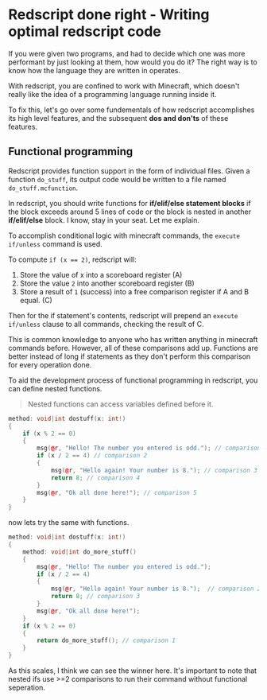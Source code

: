 # Redscript done right - Writing optimal redscript code

If you were given two programs, and had to decide which one was more performant by just looking at them, how would you do it? The right way is to know how the language they are written in operates.

With redscript, you are confined to work with Minecraft, which doesn't really like the idea of a programming language running inside it. 

To fix this, let's go over some fundementals of how redscript accomplishes its high level features, and the subsequent **dos and don'ts** of these features.


## Functional programming

Redscript provides function support in the form of individual files. Given a function `do_stuff`, its output code would be written to a file named `do_stuff.mcfunction`.

In redscript, you should write functions for **if/elif/else statement blocks** if the block exceeds around 5 lines of code or the block is nested in another **if/elif/else** block. I know, stay in your seat. Let me explain.

To accomplish conditional logic with minecraft commands, the `execute if/unless` command is used.

To compute `if (x == 2)`, redscript will:

1. Store the value of x into a scoreboard register (A)
2. Store the value `2` into another scoreboard register (B)
3. Store a result of `1` (success) into a free comparison register if A and B equal. (C)

Then for the if statement's contents, redscript will prepend an `execute if/unless` clause to all commands, checking the result of C.

This is common knowledge to anyone who has written anything in minecraft commands before. However, all of these comparisons add up. Functions are better instead of long if statements as they don't perform this comparison for every operation done.

To aid the development process of functional programming in redscript, you can define nested functions.

> Nested functions can access variables defined before it.


```c++
method: void|int dostuff(x: int!)
{
    if (x % 2 == 0)
    {
        msg(@r, "Hello! The number you entered is odd."); // comparison 1
        if (x / 2 == 4) // comparison 2
        {
            msg(@r, "Hello again! Your number is 8."); // comparison 3
            return 8; // comparison 4
        }
        msg(@r, "Ok all done here!"); // comparison 5
    }
}
```
now lets try the same with functions.
```c++
method: void|int dostuff(x: int!)
{
    method: void|int do_more_stuff()
    {
        msg(@r, "Hello! The number you entered is odd.");
        if (x / 2 == 4)
        {
            msg(@r, "Hello again! Your number is 8.");  // comparison 2
            return 8; // comparison 3
        }
        msg(@r, "Ok all done here!");
    }
    if (x % 2 == 0)
    {
        return do_more_stuff(); // comparison 1
    }
}

```

As this scales, I think we can see the winner here. It's important to note that nested ifs use >=2 comparisons to run their command without functional seperation.